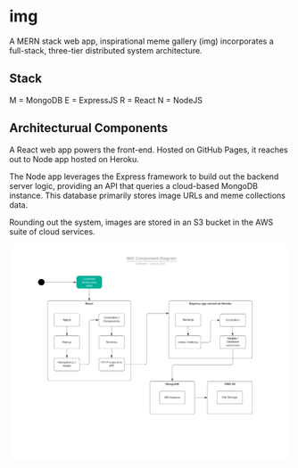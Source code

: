 # img
A MERN stack web app, inspirational meme gallery (img) incorporates a full-stack, three-tier distributed system architecture.

## Stack
M = MongoDB
E = ExpressJS
R = React
N = NodeJS
## Architecturual Components
A React web app powers the front-end. Hosted on GitHub Pages, it reaches out to Node app hosted on Heroku.

The Node app leverages the Express framework to build out the backend server logic, providing an API that queries a cloud-based MongoDB instance. This database primarily stores image URLs and meme collections data.

Rounding out the system, images are stored in an S3 bucket in the AWS suite of cloud services.

![IMG Component Diagram](./IMG-Component-Diagram.jpeg?raw=true "IMG Component Diagram")
